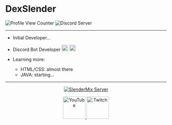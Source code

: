 # DexSlender
![Profile View Counter](https://komarev.com/ghpvc/?username=Slender-Mix) ![Discord Server](https://discordapp.com/api/guilds/896047288969986160/widget.png?style=shield)
___
* Initial Developer...

* Discord Bot Developer <img src="https://upload.wikimedia.org/wikipedia/commons/thumb/9/99/Unofficial_JavaScript_logo_2.svg/1200px-Unofficial_JavaScript_logo_2.svg.png" width="20px"/> <img src="https://upload.wikimedia.org/wikipedia/commons/thumb/4/4c/Typescript_logo_2020.svg/640px-Typescript_logo_2020.svg.png" width="20px"/>

* Learning more: 
  - HTML/CSS: almost there
  - JAVA: starting...

___
<div align="center">
  <p>
    <a href="https://discord.gg/eTa6dTpf89">
      <img src="https://discordapp.com/api/guilds/896047288969986160/widget.png?style=banner2" alt="SlenderMix Server"/>
    </a>
  </p>
  <p>
    <a href="https://www.youtube.com/channel/UCexHpXWRC_Y2w2T_fYfcp7w">
      <img src="https://i2.wp.com/logos.edu.mx/wp-content/uploads/2021/01/YouTube-LOGO.png?ssl=1" alt="YouTube" width="70px"/>
    </a>
    <a href="https://www.twitch.tv/dexslender">
      <img src="https://logos-marcas.com/wp-content/uploads/2020/11/Twitch-Emblema.png" alt="Twitch" width="70px">
    </a>
</div>

